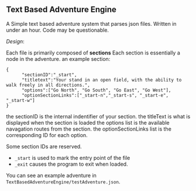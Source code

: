 ## Text Based Adventure Engine

A Simple text based adventure system that parses json files.
Written in under an hour. Code may be questionable.

*Design*:

Each file is primarily composed of **sections**
Each section is essentially a node in the adventure.
an example section:
```
{
      "sectionID":"_start",
      "titletext":"Your stand in an open field, with the ability to walk freely in all directions.",
      "options":["Go North", "Go South", "Go East", "Go West"],
      "optionSectionLinks":["_start-n","_start-s", "_start-e", "_start-w"]
}
```  

the sectionID is the internal indentifier of your section.
the titleText is what is displayed when the section is loaded
the options list is the available navagation routes from the section.
the optionSectionLinks list is the corresponding ID for each option.

Some section IDs are reserved.
- `_start` is used to mark the entry point of the file
- `_exit` causes the program to exit when loaded.

You can see an example adventure in `TextBasedAdventureEngine/testAdventure.json`.